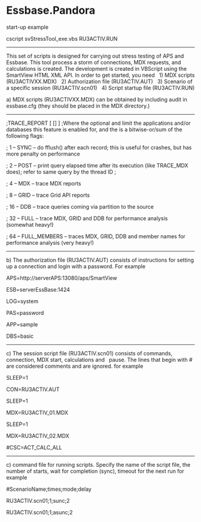 # Essbase.Pandora 
 

start-up example

 cscript svStressTool_exe.vbs RU3ACTIV.RUN

 ------------------
This set of scripts is designed for carrying out stress testing of APS and Essbase. This tool process  a storm of connections, MDX requests, and calculations is created. The development is created in VBScript using the SmartView HTML XML API.
In order to get started, you need
  1) MDX scripts (RU3ACTIVХХ.MDX)
  2) Authorization file (RU3ACTIV.AUT)
  3) Scenario of a specific session (RU3ACTIV.scn01)
  4) Script startup file (RU3ACTIV.RUN)
 
 
a) MDX scripts (RU3ACTIVХХ.MDX) can be obtained by including audit in essbase.cfg (they should be placed in the MDX directory.)
 
 ------------------
;TRACE_REPORT [<appname> [<dbname>] ] <number>
;Where the optional <appname> and <dbname> limit the applications and/or databases this feature is enabled for, and the <number> is a bitwise-or/sum of the following flags:
  
;    1 – SYNC – do fflush() after each record; this is useful for crashes, but has more penalty on performance

;    2 – POST – print query elapsed time after its execution (like TRACE_MDX does); refer to same query by the thread ID ;

;    4 – MDX – trace MDX reports

;    8 – GRID – trace Grid API reports

;    16 – DDB – trace queries coming via partition to the source

;    32 – FULL – trace MDX, GRID and DDB for performance analysis (somewhat heavy!)

;    64 – FULL_MEMBERS – traces MDX, GRID, DDB and member names for performance analysis (very heavy!)

  ------------------
 
b) The authorization file  (RU3ACTIV.AUT)  consists of instructions for setting up a connection and login with a password. For example

APS=http://serverAPS:13080/aps/SmartView

ESB=serverEssBase:1424

LOG=system

PAS=password

APP=sample

DBS=basic

 ------------------
c) The session script file (RU3ACTIV.scn01) consists of commands, connection, MDX start, calculations and
  pause. The lines that begin with # are considered comments and are ignored. for example
 
SLEEP=1

CON=RU3ACTIV.AUT

SLEEP=1

MDX=RU3ACTIV_01.MDX

SLEEP=1

MDX=RU3ACTIV_02.MDX

#CSC=ACT_CALC_ALL

 ------------------

c) command file for running scripts. Specify the name of the script file, the number of starts, wait for completion (sync), timeout for the next run
for example

#ScenarioName;times;mode;delay

RU3ACTIV.scn01;1;sunc;2

RU3ACTIV.scn01;1;asunc;2

  
